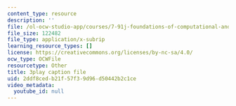 ```yaml
---
content_type: resource
description: ''
file: /ol-ocw-studio-app/courses/7-91j-foundations-of-computational-and-systems-biology-spring-2014/2ddf8cedb21f57f39d96d50442b2c1ce_C95294_vvQY.vtt
file_size: 122482
file_type: application/x-subrip
learning_resource_types: []
license: https://creativecommons.org/licenses/by-nc-sa/4.0/
ocw_type: OCWFile
resourcetype: Other
title: 3play caption file
uid: 2ddf8ced-b21f-57f3-9d96-d50442b2c1ce
video_metadata:
  youtube_id: null
---
```

